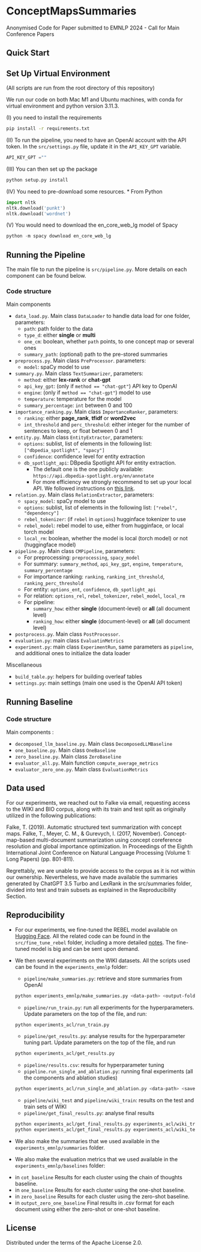 # ConceptMapsSummaries

Anonymised Code for Paper submitted to EMNLP 2024 - Call for Main Conference Papers

## Quick Start 

## Set Up Virtual Environment

(All scripts are run from the root directory of this repository)

We run our code on both Mac M1 and Ubuntu machines, with conda for virtual environment and python version 3.11.3.

(I) you need to  install the requirements
```bash
pip install -r requirements.txt
```

(II) To run the pipeline, you need to have an OpenAI account with the API token. In the `src/settings.py` file, update it in the `API_KEY_GPT` variable.
```python
API_KEY_GPT =""
```

(III) You can then set up the package
```bash
python setup.py install
```

(IV) You need to pre-download some resources. * From Python
```python
import nltk
nltk.download('punkt')
nltk.download('wordnet')
```

(V) You would need to download the en_core_web_lg model of Spacy
```python
python -m spacy download en_core_web_lg
```

## Running the Pipeline

The main file to run the pipeline is `src/pipeline.py`. More details on each component can be found below.

### Code structure

Main components
* `data_load.py`. Main class `DataLoader` to handle data load for one folder, parameters:
    * `path`: path folder to the data
    * `type_d`: either __single__ or __multi__
    * `one_cm`: boolean, whether `path` points, to one concept map or several ones
    * `summary_path`: (optional) path to the pre-stored summaries
* `preprocess.py`. Main class `PreProcessor`. parameters:
    * `model`: spaCy model to use
* `summary.py`. Main class `TextSummarizer`, parameters:
    * `method`: either __lex-rank__ or __chat-gpt__
    * `api_key_gpt`: (only if `method == "chat-gpt"`) API key to OpenAI
    * `engine`: (only if `method == "chat-gpt"`) model to use
    * `temperature`: temperature for the model
    * `summary_percentage`: `int` between 0 and 100
* `importance_ranking.py`. Main class `ImportanceRanker`, parameters:
    * `ranking`: either __page_rank__, __tfidf__ or __word2vec__
    * `int_threshold` and `perc_threshold`: either integer for the number of sentences to keep, or float between 0 and 1
* `entity.py`. Main class `EntityExtractor`, parameters:
    * `options`: sublist, list of elements in the following list: `["dbpedia_spotlight", "spacy"]`
    * `confidence`: confidence level for entity extraction
    * `db_spotlight_api`: DBpedia Spotlight API for entity extraction.
        * The default one is the one publicly available: `https://api.dbpedia-spotlight.org/en/annotate`
        * For more efficiency we strongly recommend to set up your local API. We followed instructions on [this link](https://github.com/MartinoMensio/spacy-dbpedia-spotlight).
* `relation.py`. Main class `RelationExtractor`, parameters:
    * `spacy_model`: spaCy model to use
    * `options`: sublist, list of elements in the following list: `["rebel", "dependency"]`
    * `rebel_tokenizer`: (if `rebel` in `options`) hugginface tokenizer to use
    * `rebel_model`: rebel model to use, either from hugginface, or local torch model
    * `local_rm`: boolean, whether the model is local (torch model) or not (huggingface model)
* `pipeline.py`. Main class `CMPipeline`, parameters:
    * For preprocessing: `preprocessing`, `spacy_model`
    * For summary: `summary_method`, `api_key_gpt`, `engine`, `temperature`, `summary_percentage`
    * For importance ranking: `ranking`, `ranking_int_threshold`, `ranking_perc_threshold`
    * For entity: `options_ent`, `confidence`, `db_spotlight_api`
    * For relation: `options_rel`, `rebel_tokenizer`, `rebel_model`, `local_rm`
    * For pipeline:
        * `summary_how`: either __single__ (document-level) or __all__ (all document level)
        * `ranking_how`: either __single__ (document-level) or __all__ (all document level)
* `postprocess.py`. Main class `PostProcessor`. 
* `evaluation.py`: main class `EvaluatinMetrics`
* `experiment.py`: main class `ExperimentRun`, same parameters as `pipeline`, and additional ones to initialize the data loader

Miscellaneous
* `build_table.py`: helpers for building overleaf tables
* `settings.py`: main settings (main one used is the OpenAI API token)

## Running Baseline 

### Code structure

Main components : 
* `decomposed_llm_baseline.py`. Main class `DecomposedLLMBaseline`
* `one_baseline.py`. Main class `OneBaseline`
* `zero_baseline.py`. Main class `ZeroBaseline`
* `evaluator_all.py`. Main function `compute_average_metrics`
* `evaluator_zero_one.py`. Main class `EvaluationMetrics`

## Data used

For our experiments, we reached out to Falke via email, requesting access to the WIKI and BIO corpus, along with its train and test split as originally utilized in the following publications:

Falke, T. (2019). Automatic structured text summarization with concept maps.
Falke, T., Meyer, C. M., & Gurevych, I. (2017, November). Concept-map-based multi-document summarization using concept coreference resolution and global importance optimization. In Proceedings of the Eighth International Joint Conference on Natural Language Processing (Volume 1: Long Papers) (pp. 801-811).

Regrettably, we are unable to provide access to the corpus as it is not within our ownership. Nevertheless, we have made available the summaries generated by ChatGPT 3.5 Turbo and LexRank in the src/summaries folder, divided into test and train subsets as explained in the Reproducibility Section.

## Reproducibility

* For our experiments, we fine-tuned the REBEL model available on [Hugging Face](https://huggingface.co/Babelscape/rebel-large). All the related code can be found in the `src/fine_tune_rebel` folder, including a more detailed [notes](./src/fine_tune_rebel/notes.md). The fine-tuned model is big and can be sent upon demand.

* We then several experiments on the WIKI datasets. All the scripts used can be found in the `experiments_emnlp` folder:
    * `pipeline/make_summaries.py`: retrieve and store summaries from OpenAI
    ```bash
    python experiments_emnlp/make_summaries.py <data-path> <output-folder> <type-data> <dataset>
    ```
    * `pipeline/run_train.py`: run all experiments for the hyperparameters. Update parameters on the top of the file, and run:
    ```bash
    python experiments_acl/run_train.py
    ```
    * `pipeline/get_results.py`: analyse results for the hyperparameter tuning part. Update parameters on the top of the file, and run
    ```bash
    python experiments_acl/get_results.py
    ```
    * `pipeline/results.csv`: results for hyperparameter tuning
    * `pipeline.run_single_and_ablation.py`: running final experiments (all the components and ablation studies)
    ```bash
    python experiments_acl/run_single_and_ablation.py <data-path> <save-folder> <summary-folder>
    ```
    * `pipeline/wiki_test` and `pipeline/wiki_train`: results on the test and train sets of WIKI
    * `pipeline/get_final_results.py`: analyse final results
    ```bash
    python experiments_acl/get_final_results.py experiments_acl/wiki_train
    python experiments_acl/get_final_results.py experiments_acl/wiki_test
    ```

* We also make the summaries that we used available in the `experiments_emnlp/summaries` folder.
* We also make the evaluation metrics that we used available in the `experiments_emnlp/baselines` folder: 
- in `cot_baseline` Results for each cluster using the chain of thoughts baseline.
- in `one_baseline` Results for each cluster using the one-shot baseline.
- in `zero_baseline` Results for each cluster using the zero-shot baseline.
- in `output_zero_one_baseline` Final results in .csv format for each document using either the zero-shot or one-shot baseline.

## License

Distributed under the terms of the Apache License 2.0.
